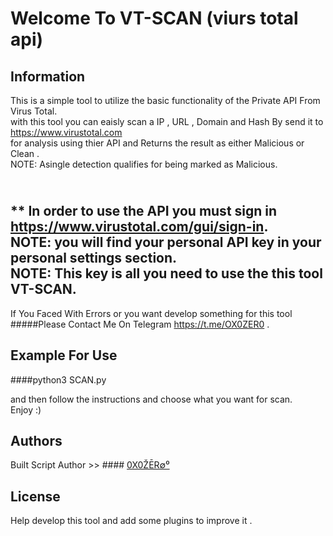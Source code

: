  # **Welcome To VT-SCAN** (viurs total api)       
## Information
This is a simple tool to utilize the basic functionality of the Private API From Virus Total.
</br>with this tool you can eaisly scan a IP , URL , Domain and Hash By send it to https://www.virustotal.com
</br>for analysis using thier API and Returns the result as either Malicious or Clean .
</br>NOTE: Asingle detection qualifies for being marked as Malicious.

</br>** In order to use the API you must sign in https://www.virustotal.com/gui/sign-in.
</br>NOTE: you will find your personal API key in your personal settings section.
</br>NOTE: This key is all you need to use the this tool VT-SCAN.
----------------------------
If You Faced With Errors or you want develop something for this tool 
    </br>#####Please Contact Me On Telegram https://t.me/OX0ZER0 .
## Example For Use
  ####python3 SCAN.py 

and then follow the instructions and choose what you want for scan.
</br>Enjoy :)

## Authors
   Built Script Author >> #### [0X0ŽĒR∅⁰](https://github.com/MRZER00)

## License
   Help develop this tool and add some plugins to improve it .
